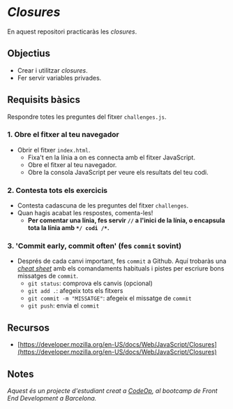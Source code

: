 # _Closures_

En aquest repositori practicaràs les _closures_.

## Objectius

- Crear i utilitzar *closures*.
- Fer servir variables privades.

## Requisits bàsics

Respondre totes les preguntes del fitxer `challenges.js`.

### 1. Obre el fitxer al teu navegador

- Obrir el fitxer `index.html`.
  - Fixa't en la línia a on es connecta amb el fitxer JavaScript.
  - Obre el fitxer al teu navegador.
  - Obre la consola JavaScript per veure els resultats del teu codi.

### 2. Contesta tots els exercicis

- Contesta cadascuna de les preguntes del fitxer `challenges`.
- Quan hagis acabat les respostes, comenta-les!
  - **Per comentar una línia, fes servir `//` a l'inici de la línia, o encapsula tota la línia amb `*/ codi /*`.**

### 3. 'Commit early, commit often' (fes `commit` sovint)

- Després de cada canvi important, fes `commit` a Github. Aquí trobaràs una [_cheat sheet_](https://www.git-tower.com/blog/git-cheat-sheet) amb els comandaments habituals i pistes per escriure bons missatges de `commit`.
  - `git status`: comprova els canvis (opcional)
  - `git add .`: afegeix tots els fitxers
  - `git commit -m "MISSATGE"`: afegeix el missatge de `commit`
  - `git push`: envia el `commit`

## Recursos

- [https://developer.mozilla.org/en-US/docs/Web/JavaScript/Closures](https://developer.mozilla.org/en-US/docs/Web/JavaScript/Closures)

## Notes

_Aquest és un projecte d'estudiant creat a [CodeOp](http://CodeOp.tech), al bootcamp de Front End Development a Barcelona._
